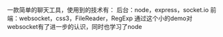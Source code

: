 一款简单的聊天工具，使用到的技术有：
后台：node，express，socket.io
前端：websocket，css3，FileReader，RegExp
通过这个小的demo对websocket有了进一步的认识，同时也学习了node